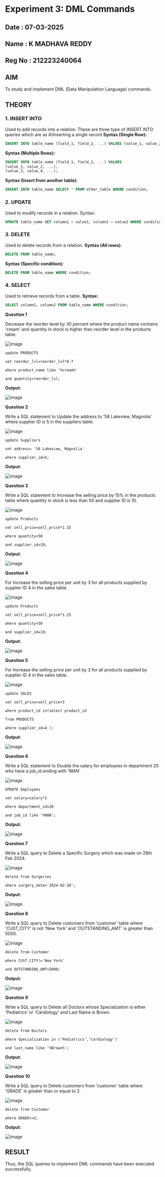 # Experiment 3: DML Commands
## Date : 07-03-2025
## Name : K MADHAVA REDDY
## Reg No : 212223240064
## AIM
To study and implement DML (Data Manipulation Language) commands.

## THEORY

### 1. INSERT INTO
Used to add records into a relation.
These are three type of INSERT INTO queries which are as
A)Inserting a single record
**Syntax (Single Row):**
```sql
INSERT INTO table_name (field_1, field_2, ...) VALUES (value_1, value_2, ...);
```
**Syntax (Multiple Rows):**
```sql
INSERT INTO table_name (field_1, field_2, ...) VALUES
(value_1, value_2, ...),
(value_3, value_4, ...);
```
**Syntax (Insert from another table):**
```sql
INSERT INTO table_name SELECT * FROM other_table WHERE condition;
```
### 2. UPDATE
Used to modify records in a relation.
Syntax:
```sql
UPDATE table_name SET column1 = value1, column2 = value2 WHERE condition;
```
### 3. DELETE
Used to delete records from a relation.
**Syntax (All rows):**
```sql
DELETE FROM table_name;
```
**Syntax (Specific condition):**
```sql
DELETE FROM table_name WHERE condition;
```
### 4. SELECT
Used to retrieve records from a table.
**Syntax:**
```sql
SELECT column1, column2 FROM table_name WHERE condition;
```
**Question 1**

Decrease the reorder level by 30 percent where the product name contains 'cream' and quantity in stock is higher than reorder level in the products table.

![image](https://github.com/user-attachments/assets/79220db3-9920-47ea-a448-c66e1fbeb949)

```
update PRODUCTS

set reorder_lvl=reorder_lvl*0.7

where product_name like '%cream%'

and quantity>reorder_lvl;
```

**Output:**

![image](https://github.com/user-attachments/assets/c7794ce9-f291-4cb1-9fd4-ac0994d054f4)

**Question 2**

Write a SQL statement to Update the address to '58 Lakeview, Magnolia' where supplier ID is 5 in the suppliers table.

![image](https://github.com/user-attachments/assets/1aa6b872-0d06-4ce7-80e3-7c85154826c5)

```
update Suppliers

set address= '58 Lakeview, Magnolia'

where supplier_id=5;
```

**Output:**

![image](https://github.com/user-attachments/assets/b2e0e836-404c-41c7-ae6c-5724881b8911)

**Question 3**

Write a SQL statement to Increase the selling price by 15% in the products table where quantity in stock is less than 50 and supplier ID is 10.

![image](https://github.com/user-attachments/assets/c6367757-fd62-4bf9-9799-e4485927a7a8)

```
update Products

set sell_price=sell_price*1.15

where quantity<50

and supplier_id=10;
```

**Output:**

![image](https://github.com/user-attachments/assets/58b09089-1ea3-4814-9cb1-9a355a7666c9)

**Question 4**

For Increase the selling price per unit by 3 for all products supplied by supplier ID 4 in the sales table.

![image](https://github.com/user-attachments/assets/ab5e782b-214e-4210-a344-80cba773ab9e)

```
update Products

set sell_price=sell_price*1.15

where quantity<50

and supplier_id=10;
```

**Output:**

![image](https://github.com/user-attachments/assets/c99ddf30-c492-4838-82c8-45d4456423f2)

**Question 5**

For Increase the selling price per unit by 3 for all products supplied by supplier ID 4 in the sales table.

![image](https://github.com/user-attachments/assets/5fb594d8-e0cd-4af8-8f20-aa1a03569686)

```
update SALES

set sell_price=sell_price+3

where product_id in(select product_id

from PRODUCTS

where supplier_id=4 );
```

**Output:**

![image](https://github.com/user-attachments/assets/5a65b690-abc1-4f33-bbae-30075921eddd)

**Question 6**

Write a SQL statement to Double the salary for employees in department 20 who have a job_id ending with 'MAN'

![image](https://github.com/user-attachments/assets/63ee743e-6294-483c-ad4c-defb851b0d46)

```
UPDATE Employees

set salary=salary*2

where department_id=20

and job_id like '%MAN';
```

**Output:**

![image](https://github.com/user-attachments/assets/0728490e-6602-4c5a-8e24-e781d97a4e0e)

**Question 7**

Write a SQL query to Delete a Specific Surgery which was made on 28th Feb 2024.

![image](https://github.com/user-attachments/assets/f02468d8-a468-46b4-b135-43cb93a1bbbe)

```
delete from Surgeries

where surgery_date='2024-02-28';
```

**Output:**

![image](https://github.com/user-attachments/assets/66acac18-605d-47e1-b847-cacb0124e82e)

**Question 8**

Write a SQL query to Delete customers from 'customer' table where 'CUST_CITY' is not 'New York' and 'OUTSTANDING_AMT' is greater than 5000.

![image](https://github.com/user-attachments/assets/5a71a3e0-b295-4dcd-96d9-aec77149cc1f)

```
delete from Customer

where CUST_CITY!='New York'

and OUTSTANDING_AMT>5000;
```

**Output:**

![image](https://github.com/user-attachments/assets/4161feb8-01e9-408d-a961-45797a8b2cff)

**Question 9**

Write a SQL query to Delete all Doctors whose Specialization is either 'Pediatrics' or 'Cardiology' and Last Name is Brown.

![image](https://github.com/user-attachments/assets/8b247064-2352-4fe7-acdd-1711eea27ed1)

```
delete from Doctors

where Specialization in ('Pediatrics','Cardiology')

and last_name like '%Brown%';
```

**Output:**

![image](https://github.com/user-attachments/assets/269b81dd-fa71-45a9-858f-55b5285ea606)

**Question 10**

Write a SQL query to Delete customers from 'customer' table where 'GRADE' is greater than or equal to 2.

![image](https://github.com/user-attachments/assets/a25ffa8b-c335-44c1-82c3-9143c317ee2f)

```
delete from Customer

where GRADE>=2;
```

**Output:**

![image](https://github.com/user-attachments/assets/7c5acc0e-05ec-4da4-98a1-957cf3d953f8)

## RESULT
Thus, the SQL queries to implement DML commands have been executed successfully.
